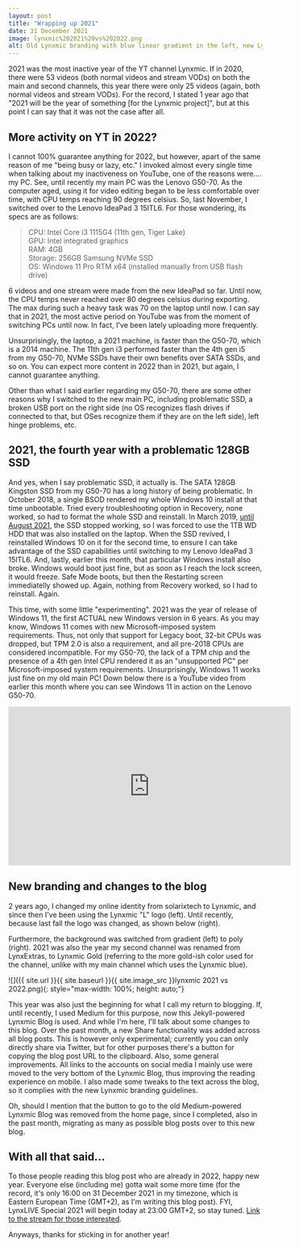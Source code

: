 ```yaml
---
layout: post
title: "Wrapping up 2021"
date: 31 December 2021
image: lynxmic%202021%20vs%202022.png
alt: Old Lynxmic branding with blue linear gradient in the left, new Lynxmic branding with blue poly in the right.
---
```

2021 was the most inactive year of the YT channel Lynxmic. If in 2020, there were 53 videos (both normal videos and stream VODs) on both the main and second channels, this year there were only 25 videos (again, both normal videos and stream VODs). For the record, I stated 1 year ago that "2021 will be the year of something [for the Lynxmic project]", but at this point I can say that it was not the case after all.

## More activity on YT in 2022?
I cannot 100% guarantee anything for 2022, but however, apart of the same reason of me "being busy or lazy, etc." I invoked almost every single time when talking about my inactiveness on YouTube, one of the reasons were.... my PC. See, until recently my main PC was the Lenovo G50-70. As the computer aged, using it for video editing began to be less comfortable over time, with CPU temps reaching 90 degrees celsius. So, last November, I switched over to the Lenovo IdeaPad 3 15ITL6. For those wondering, its specs are as follows:

<blockquote class="has-text-white has-background-dark">CPU: Intel Core i3 1115G4 (11th gen, Tiger Lake)<br>GPU: Intel integrated graphics<br>RAM: 4GB<br>Storage: 256GB Samsung NVMe SSD<br>OS: Windows 11 Pro RTM x64 (installed manually from USB flash drive)</blockquote>

6 videos and one stream were made from the new IdeaPad so far. Until now, the CPU temps never reached over 80 degrees celsius during exporting. The max during such a heavy task was 70 on the laptop until now. I can say that in 2021, the most active period on YouTube was from the moment of switching PCs until now. In fact, I've been lately uploading more frequently.

Unsurprisingly, the laptop, a 2021 machine, is faster than the G50-70, which is a 2014 machine. The 11th gen i3 performed faster than the 4th gen i5 from my G50-70, NVMe SSDs have their own benefits over SATA SSDs, and so on. You can expect more content in 2022 than in 2021, but again, I cannot guarantee anything.

Other than what I said earlier regarding my G50-70, there are some other reasons why I switched to the new main PC, including problematic SSD, a broken USB port on the right side (no OS recognizes flash drives if connected to that, but OSes recognize them if they are on the left side), left hinge problems, etc.

## 2021, the fourth year with a problematic 128GB SSD

And yes, when I say problematic SSD, it actually is. The SATA 128GB Kingston SSD from my G50-70 has a long history of being problematic. In October 2018, a single BSOD rendered my whole Windows 10 install at that time unbootable. Tried every troubleshooting option in Recovery, none worked, so had to format the whole SSD and reinstall. In March 2019, [until August 2021][ssd], the SSD stopped working, so I was forced to use the 1TB WD HDD that was also installed on the laptop. When the SSD revived, I reinstalled Windows 10 on it for the second time, to ensure I can take advantage of the SSD capabilities until switching to my Lenovo IdeaPad 3 15ITL6. And, lastly, earlier this month, that particular Windows install also broke. Windows would boot just fine, but as soon as I reach the lock screen, it would freeze. Safe Mode boots, but then the Restarting screen immediatelly showed up. Again, nothing from Recovery worked, so I had to reinstall. Again.

This time, with some little "experimenting". 2021 was the year of release of Windows 11, the first ACTUAL new Windows version in 6 years. As you may know, Windows 11 comes with new Microsoft-imposed system requirements. Thus, not only that support for Legacy boot, 32-bit CPUs was dropped, but TPM 2.0 is also a requirement, and all pre-2018 CPUs are considered incompatible. For my G50-70, the lack of a TPM chip and the presence of a 4th gen Intel CPU rendered it as an "unsupported PC" per Microsoft-imposed system requirements. Unsurprisingly, Windows 11 works just fine on my old main PC! Down below there is a YouTube video from earlier this month where you can see Windows 11 in action on the Lenovo G50-70.

<center><iframe width="560" height="315" src="https://www.youtube.com/embed/0nw_kjmjELs" title="YouTube video player" frameborder="0" allow="accelerometer; autoplay; clipboard-write; encrypted-media; gyroscope; picture-in-picture" allowfullscreen></iframe></center>

## New branding and changes to the blog
2 years ago, I changed my online identity from solarixtech to Lynxmic, and since then I've been using the Lynxmic "L" logo (left). Until recently, because last fall the logo was changed, as shown below (right). 

Furthermore, the background was switched from gradient (left) to poly (right). 2021 was also the year my second channel was renamed from LynxExtras, to Lynxmic Gold (referring to the more gold-ish color used for the channel, unlike with my main channel which uses the Lynxmic blue).

![]({{ site.url }}{{ site.baseurl }}{{ site.image_src }}lynxmic 2021 vs 2022.png){: style="max-width: 100%; height: auto;"}

This year was also just the beginning for what I call my return to blogging. If, until recently, I used Medium for this purpose, now this Jekyll-powered Lynxmic Blog is used. And while I'm here, I'll talk about some changes to this blog. Over the past month, a new Share functionality was added across all blog posts. This is however only experimental; currently you can only directly share via Twitter, but for other purposes there's a button for copying the blog post URL to the clipboard. Also, some general improvements. All links to the accounts on social media I mainly use were moved to the very bottom of the Lynxmic Blog, thus improving the reading experience on mobile. I also made some tweaks to the text across the blog, so it complies with the new Lynxmic branding guidelines.

Oh, should I mention that the button to go to the old Medium-powered Lynxmic Blog was removed from the home page, since I completed, also in the past month, migrating as many as possible blog posts over to this new blog.

## With all that said...

To those people reading this blog post who are already in 2022, happy new year. Everyone else (including me) gotta wait some more time (for the record, it's only 16:00 on 31 December 2021 in my timezone, which is Eastern European Time (GMT+2), as I'm writing this blog post). FYI, LynxLIVE Special 2021 will begin today at 23:00 GMT+2, so stay tuned. [Link to the stream for those interested][stream].

Anyways, thanks for sticking in for another year!

[ssd]: https://twitter.com/Lynxmic/status/1427348043989458945
[stream]: https://youtu.be/UZUB9AR5ogI
